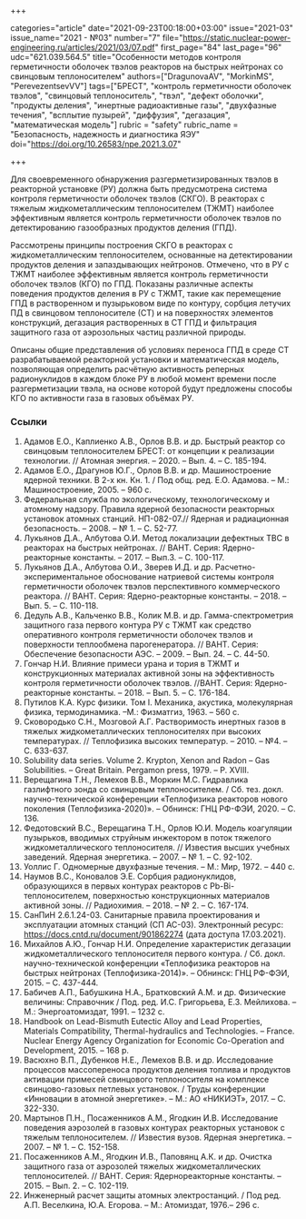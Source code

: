 +++

categories="article"
date="2021-09-23T00:18:00+03:00"
issue="2021-03"
issue_name="2021 - №03"
number="7"
file="https://static.nuclear-power-engineering.ru/articles/2021/03/07.pdf"
first_page="84"
last_page="96"
udc="621.039.564.5"
title="Особенности методов контроля герметичности оболочек твэлов реакторов на быстрых нейтронах со свинцовым теплоносителем"
authors=["DragunovaAV", "MorkinMS", "PerevezentsevVV"]
tags=["БРЕСТ", "контроль герметичности оболочек твэлов", "свинцовый теплоноситель", "твэл", "дефект оболочки", "продукты деления", "инертные радиоактивные газы", "двухфазные течения", "всплытие пузырей", "диффузия", "дегазация", "математическая модель"]
rubric = "safety"
rubric_name = "Безопасность, надежность и диагностика ЯЭУ"
doi="https://doi.org/10.26583/npe.2021.3.07"

+++

Для своевременного обнаружения разгерметизированных твэлов в реакторной установке (РУ) должна быть предусмотрена система контроля герметичности оболочек твэлов (СКГО). В реакторах с тяжелым жидкометаллическим теплоносителем (ТЖМТ) наиболее эффективным является контроль герметичности оболочек твэлов по детектированию газообразных продуктов деления (ГПД).

Рассмотрены принципы построения СКГО в реакторах с жидкометаллическим теплоносителем, основанные на детектировании продуктов деления и запаздывающих нейтронов. Отмечено, что в РУ с ТЖМТ наиболее эффективным является контроль герметичности оболочек твэлов (КГО) по ГПД. Показаны различные аспекты поведения продуктов деления в РУ с ТЖМТ, такие как перемещение ГПД в растворенном и пузырьковом виде по контуру, сорбция летучих ПД в свинцовом теплоносителе (СТ) и на поверхностях элементов конструкций, дегазация растворенных в СТ ГПД и фильтрация защитного газа от аэрозольных частиц различной природы.

Описаны общие представления об условиях переноса ГПД в среде СТ разрабатываемой реакторной установки и математическая модель, позволяющая определить расчётную активность реперных радионуклидов в каждом блоке РУ в любой момент времени после разгерметизации твэла, на основе которой будут предложены способы КГО по активности газа в газовых объёмах РУ.

### Ссылки

1. Адамов Е.О., Каплиенко А.В., Орлов В.В. и др. Быстрый реактор со свинцовым теплоносителем БРЕСТ: от концепции к реализации технологии. // Атомная энергия. – 2020. – Вып. 4. – С. 185-194.
2. Адамов Е.О., Драгунов Ю.Г., Орлов В.В. и др. Машиностроение ядерной техники. В 2-х кн. Кн. 1. / Под общ. ред. Е.О. Адамова. – М.: Машиностроение, 2005. – 960 с.
3. Федеральная служба по экологическому, технологическому и атомному надзору. Правила ядерной безопасности реакторных установок атомных станций. НП-082-07.// Ядерная и радиационная безопасность. – 2008. – № 1. – С. 52-77.
4. Лукьянов Д.А., Албутова О.И. Метод локализации дефектных ТВС в реакторах на быстрых нейтронах. // ВАНТ. Серия: Ядерно-реакторные константы. – 2017. – Вып.3. – С. 100-117.
5. Лукьянов Д.А., Албутова О.И., Зверев И.Д. и др. Расчетно-экспериментальное обоснование натриевой системы контроля герметичности оболочек твэлов перспективного коммерческого реактора. // ВАНТ. Серия: Ядерно-реакторные константы. – 2018. – Вып. 5. – С. 110-118.
6. Дедуль А.В., Кальченко В.В., Колик М.В. и др. Гамма-спектрометрия защитного газа первого контура РУ с ТЖМТ как средство оперативного контроля герметичности оболочек твэлов и поверхности теплообмена парогенератора. // ВАНТ. Серия: Обеспечение безопасности АЭС. – 2009. – Вып. 24. – С. 44-50.
7. Гончар Н.И. Влияние примеси урана и тория в ТЖМТ и конструкционных материалах активной зоны на эффективность контроля герметичности оболочек твэлов. //ВАНТ. Серия: Ядерно-реакторные константы. – 2018. – Вып. 5. – С. 176-184.
8. Путилов К.А. Курс физики. Том I. Механика, акустика, молекулярная физика, термодинамика. –М.: Физматгиз, 1963. – 560 с.
9. Сковородько С.Н., Мозговой А.Г. Растворимость инертных газов в тяжелых жидкометаллических теплоносителях при высоких температурах. // Теплофизика высоких температур. – 2010. – №4. – С. 633-637.
10. Solubility data series. Volume 2. Krypton, Xenon and Radon – Gas Solubilities. – Great Britain. Pergamon press, 1979. – P. XVIII.
11. Верещагина Т.Н., Лемехов В.В., Моркин М.С. Гидравлика газлифтного зонда со свинцовым теплоносителем. / Сб. тез. докл. научно-технической конференции «Теплофизика реакторов нового поколения (Теплофизика-2020)». – Обнинск: ГНЦ РФ-ФЭИ, 2020. – С. 136.
12. Федотовский В.С., Верещагина Т.Н., Орлов Ю.И. Модель коагуляции пузырьков, вводимых струйным инжектором в поток тяжелого жидкометаллического теплоносителя. // Известия высших учебных заведений. Ядерная энергетика. – 2007. – № 1. – С. 92-102.
13. Уоллис Г. Одномерные двухфазные течения. – М.: Мир, 1972. – 440 с.
14. Наумов В.С., Коновалов Э.Е. Сорбция радионуклидов, образующихся в первых контурах реакторов с Pb-Bi-теплоносителем, поверхностью конструкционных материалов активной зоны. // Радиохимия. – 2018. – № 2. – С. 167-174.
15. СанПиН 2.6.1.24-03. Санитарные правила проектирования и эксплуатации атомных станций (СП АС-03). Электронный ресурс: https://docs.cntd.ru/document/901862274 (дата доступа 17.03.2021).
16. Михайлов А.Ю., Гончар Н.И. Определение характеристик дегазации жидкометаллического теплоносителя первого контура. / Сб. докл. научно-технической конференции «Теплофизика реакторов на быстрых нейтронах (Теплофизика-2014)». – Обнинск: ГНЦ РФ-ФЭИ, 2015. – С. 437-444.
17. Бабичев А.П., Бабушкина Н.А., Братковский А.М. и др. Физические величины: Справочник / Под. ред. И.С. Григорьева, Е.З. Мейлихова. – М.: Энергоатомиздат, 1991. – 1232 с.
18. Handbook on Lead-Bismuth Eutectic Alloy and Lead Properties, Materials Compatibility, Thermal-hydraulics and Technologies. – France. Nuclear Energy Agency Organization for Economic Co-Operation and Development, 2015. – 168 p.
19. Васюхно В.П., Дубенков Н.Е., Лемехов В.В. и др. Исследование процессов массопереноса продуктов деления топлива и продуктов активации примесей свинцового теплоносителя на комплексе свинцово-газовых петлевых установок. / Труды конференции «Инновации в атомной энергетике». – М.: АО «НИКИЭТ», 2017. – С. 322-330.
20. Мартынов П.Н., Посаженников А.М., Ягодкин И.В. Исследование поведения аэрозолей в газовых контурах реакторных установок с тяжелым теплоносителем. // Известия вузов. Ядерная энергетика. – 2007. – № 1. – С. 152-158.
21. Посаженников А.М., Ягодкин И.В., Паповянц А.К. и др. Очистка защитного газа от аэрозолей тяжелых жидкометаллических теплоносителей. // ВАНТ. Серия: Ядернореакторные константы. – 2015. – Вып. 2. – С. 102-119.
22. Инженерный расчет защиты атомных электростанций. / Под ред. А.П. Веселкина, Ю.А. Егорова. – М.: Атомиздат, 1976.– 296 с.